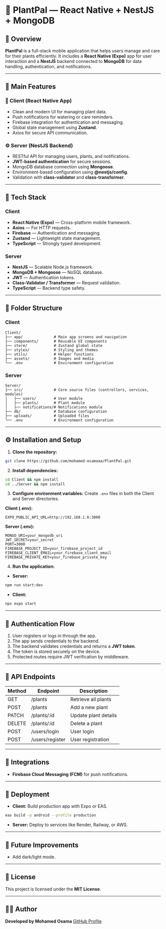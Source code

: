 # 🌿 PlantPal — React Native + NestJS + MongoDB

## 📘 Overview

**PlantPal** is a full-stack mobile application that helps users manage and care for their plants efficiently. It includes a **React Native (Expo)** app for user interaction and a **NestJS** backend connected to **MongoDB** for data handling, authentication, and notifications.

---

## 🚀 Main Features

### 🌱 Client (React Native App)

* Clean and modern UI for managing plant data.
* Push notifications for watering or care reminders.
* Firebase integration for authentication and messaging.
* Global state management using **Zustand**.
* Axios for secure API communication.

### ⚙️ Server (NestJS Backend)

* RESTful API for managing users, plants, and notifications.
* **JWT-based authentication** for secure sessions.
* MongoDB database connection using **Mongoose**.
* Environment-based configuration using **@nestjs/config**.
* Validation with **class-validator** and **class-transformer**.

---

## 🧩 Tech Stack

### Client

* **React Native (Expo)** — Cross-platform mobile framework.
* **Axios** — For HTTP requests.
* **Firebase** — Authentication and messaging.
* **Zustand** — Lightweight state management.
* **TypeScript** — Strongly typed development.

### Server

* **NestJS** — Scalable Node.js framework.
* **MongoDB + Mongoose** — NoSQL database.
* **JWT** — Authentication tokens.
* **Class-Validator / Transformer** — Request validation.
* **TypeScript** — Backend type safety.

---

## 📂 Folder Structure

### Client

```
Client/
├── app/              # Main app screens and navigation
├── components/       # Reusable UI components
├── store/            # Zustand global state
├── styles/           # Styling and themes
├── utils/            # Helper functions
├── assets/           # Images and media
└── .env              # Environment configuration
```

### Server

```
Server/
├── src/              # Core source files (controllers, services, modules)
│   ├── users/        # User module
│   ├── plants/       # Plant module
│   ├── notifications/# Notifications module
├── db/               # Database configuration
├── uploads/          # Uploaded files
└── .env              # Environment configuration
```

---

## ⚙️ Installation and Setup

1. **Clone the repository:**

```bash
git clone https://github.com/mohamed-osamaaa/PlantPal.git
```

2. **Install dependencies:**

```bash
cd Client && npm install
cd ../Server && npm install
```

3. **Configure environment variables:**
   Create `.env` files in both the Client and Server directories.

**Client (.env):**

```env
EXPO_PUBLIC_API_URL=http://192.168.1.6:3000
```

**Server (.env):**

```env
MONGO_URI=your_mongodb_uri
JWT_SECRET=your_secret
PORT=3000
FIREBASE_PROJECT_ID=your_firebase_project_id
FIREBASE_CLIENT_EMAIL=your_firebase_client_email
FIREBASE_PRIVATE_KEY=your_firebase_private_key
```

4. **Run the application:**

* **Server:**

```bash
npm run start:dev
```

* **Client:**

```bash
npx expo start
```

---

## 🔐 Authentication Flow

1. User registers or logs in through the app.
2. The app sends credentials to the backend.
3. The backend validates credentials and returns a **JWT token**.
4. The token is stored securely on the device.
5. Protected routes require JWT verification by middleware.

---

## 📡 API Endpoints

| Method | Endpoint        | Description          |
| ------ | --------------  | -------------------- |
| GET    | /plants         | Retrieve all plants  |
| POST   | /plants         | Add a new plant      |
| PATCH  | /plants/:id     | Update plant details |
| DELETE | /plants/:id     | Delete a plant       |
| POST   | /users/login    | User login           |
| POST   | /users/register | User registration    |

---

## 🔔 Integrations

* **Firebase Cloud Messaging (FCM)** for push notifications.

---

## 🚢 Deployment

* **Client:** Build production app with Expo or EAS.

```bash
eas build -p android --profile production
```

* **Server:** Deploy to services like Render, Railway, or AWS.

---

## 🔮 Future Improvements

* Add dark/light mode.

---

## 🧾 License

This project is licensed under the **MIT License**.

---

## 👨‍💻 Author

**Developed by Mohamed Osama**
[GitHub Profile](https://github.com/mohamed-osamaaa)
